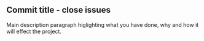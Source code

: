 ## Commit title - close issues

Main description paragraph higlighting what you have done, why and how it will effect the project.
